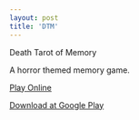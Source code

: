 ```yaml
---
layout: post
title: 'DTM'
---
```

  
Death Tarot of Memory  
  
A horror themed memory game.  
  
[Play Online](https://marcelomesmo.itch.io/death-tarot-of-memory)  
   
[Download at Google Play](#)  
  